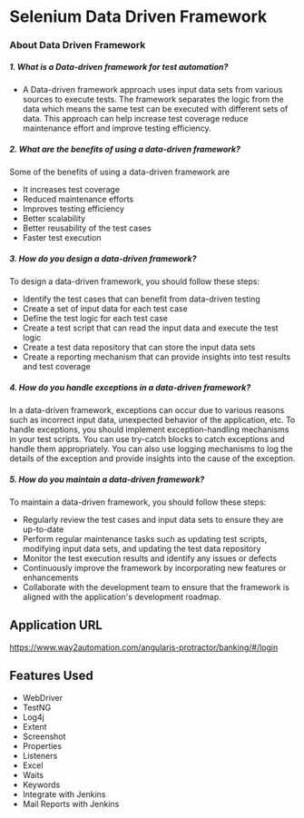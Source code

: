 # Selenium Data Driven Framework


### About Data Driven Framework

##### 1. What is a Data-driven framework for test automation?

* A Data-driven framework approach uses input data sets from various sources to execute tests. The framework separates the logic from the data which means the same test can be executed with different sets of data.
This approach can help increase test coverage reduce maintenance effort and improve testing efficiency.

##### 2. What are the benefits of using a data-driven framework?
Some of the benefits of using a data-driven framework are
- It increases test coverage
- Reduced maintenance efforts
- Improves testing efficiency
- Better scalability
- Better reusability of the test cases
- Faster test execution 

##### 3. How do you design a data-driven framework?
To design a data-driven framework, you should follow these steps:
- Identify the test cases that can benefit from data-driven testing
- Create a set of input data for each test case
- Define the test logic for each test case
- Create a test script that can read the input data and execute the test logic
- Create a test data repository that can store the input data sets
- Create a reporting mechanism that can provide insights into test results and test coverage

##### 4. How do you handle exceptions in a data-driven framework?
In a data-driven framework, exceptions can occur due to various reasons such as incorrect input data, unexpected behavior of the application, etc. 
To handle exceptions, you should implement exception-handling mechanisms in your test scripts. You can use try-catch blocks to catch exceptions and handle them appropriately. You can also use logging mechanisms to log the details of the exception and provide insights into the cause of the exception.

##### 5. How do you maintain a data-driven framework?
To maintain a data-driven framework, you should follow these steps:
- Regularly review the test cases and input data sets to ensure they are up-to-date
- Perform regular maintenance tasks such as updating test scripts, modifying input data sets, and updating the test data repository
- Monitor the test execution results and identify any issues or defects
- Continuously improve the framework by incorporating new features or enhancements
- Collaborate with the development team to ensure that the framework is aligned with the application's development roadmap.


## Application URL
https://www.way2automation.com/angularjs-protractor/banking/#/login

## Features Used
 * WebDriver
 * TestNG
 * Log4j
 * Extent
 * Screenshot
 * Properties
 * Listeners
 * Excel
 * Waits
 * Keywords
 * Integrate with Jenkins
 * Mail Reports with Jenkins

